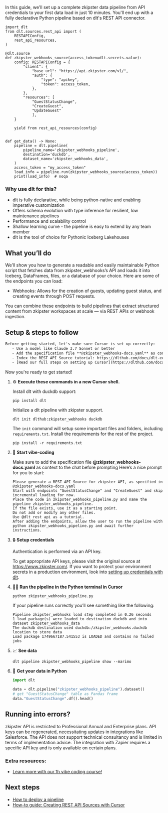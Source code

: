 In this guide, we'll set up a complete zkipster data pipeline from API credentials to your first data load in just 10 minutes. You'll end up with a fully declarative Python pipeline based on dlt's REST API connector.

```python-outcome
import dlt
from dlt.sources.rest_api import (
    RESTAPIConfig,
    rest_api_resources,
)

@dlt.source
def zkipster_webhooks_source(access_token=dlt.secrets.value):
    config: RESTAPIConfig = {
        "client": {
            "base_url": "https://api.zkipster.com/v1/",
            "auth": {
                "type": "apikey",
                "token": access_token,
            },
        },
        "resources": [
            "GuestStatusChange",
            "CreateGuest",
            "UpdateGuest"
            ],
    }

    yield from rest_api_resources(config)


def get_data() -> None:
    pipeline = dlt.pipeline(
        pipeline_name='zkipster_webhooks_pipeline',
        destination='duckdb',
        dataset_name='zkipster_webhooks_data', 
    )
    access_token = "my_access_token"
    load_info = pipeline.run(zkipster_webhooks_source(access_token))
    print(load_info)  # noqa
```

### Why use dlt for this?

- dlt is fully declarative, while being python-native and enabling imperative customization
- Offers schema evolution with type inference for resilient, low maintenance pipelines
- Performance and scalability control
- Shallow learning curve - the pipeline is easy to extend by any team member
- dlt is the tool of choice for Pythonic Iceberg Lakehouses

## What you’ll do

We’ll show you how to generate a readable and easily maintainable Python script that fetches data from zkipster_webhooks’s API and loads it into Iceberg, DataFrames, files, or a database of your choice. Here are some of the endpoints you can load:

- Webhooks: Allows for the creation of guests, updating guest status, and creating events through POST requests.

You can combine these endpoints to build pipelines that extract structured content from zkipster workspaces at scale — via REST APIs or webhook ingestion.

## Setup & steps to follow

```default
Before getting started, let's make sure Cursor is set up correctly:
   - Use a model like Claude 3.7 Sonnet or better
   - Add the specification file **@zkipster_webhooks-docs.yaml** as context
   - Index the REST API Source tutorial: https://dlthub.com/docs/dlt-ecosystem/verified-sources/rest_api/ and add it to context as **@dlt rest api**
   - [Read our full steps on setting up Cursor](https://dlthub.com/docs/dlt-ecosystem/llm-tooling/cursor-restapi#23-configuring-cursor-with-documentation)
```

Now you're ready to get started! 

1. ⚙️ **Execute these commands in a new Cursor shell.**
    
    Install dlt with duckdb support:
    ```shell
    pip install dlt
    ```

    Initialize a dlt pipeline with zkipster support.
    ```shell
    dlt init dlthub:zkipster_webhooks duckdb
    ```

    The `init` command will setup some important files and folders, including `requirements.txt`. Install the requirements for the rest of the project.
    ```shell
    pip install -r requirements.txt
    ```
    
2. 🤠 **Start vibe-coding**
    
    Make sure to add the specification file **@zkipster_webhooks-docs.yaml** as context to the chat before prompting
    Here’s a nice prompt for you to start: 
    
    ```prompt
    Please generate a REST API Source for zkipster API, as specified in @zkipster_webhooks-docs.yaml 
    Start with endpoints "GuestStatusChange" and "CreateGuest" and skip incremental loading for now. 
    Place the code in zkipster_webhooks_pipeline.py and name the pipeline zkipster_webhooks_pipeline. 
    If the file exists, use it as a starting point. 
    Do not add or modify any other files. 
    Use @dlt rest api as a tutorial. 
    After adding the endpoints, allow the user to run the pipeline with python zkipster_webhooks_pipeline.py and await further instructions.
    ```

    
3. 🔒 **Setup credentials** 
    
    Authentication is performed via an API key.
    
    To get appropriate API keys, please visit the original source at https://www.zkipster.com/.
    If you want to protect your environment secrets in a production environment, look into [setting up credentials with dlt](https://dlthub.com/docs/walkthroughs/add_credentials).
    
4. 🏃‍♀️ **Run the pipeline in the Python terminal in Cursor**
    
    ```shell
    python zkipster_webhooks_pipeline.py
    ```
    
    If your pipeline runs correctly you’ll see something like the following:
    
    ```shell
    Pipeline zkipster_webhooks load step completed in 0.26 seconds
    1 load package(s) were loaded to destination duckdb and into dataset zkipster_webhooks_data
    The duckdb destination used duckdb:/zkipster_webhooks.duckdb location to store data
    Load package 1749667187.541553 is LOADED and contains no failed jobs
    ```
    
5. 📈 **See data**
    
    ```shell
    dlt pipeline zkipster_webhooks_pipeline show --marimo
    ```
    
6. 🐍 **Get your data in Python**
    
    ```python
    import dlt

   data = dlt.pipeline("zkipster_webhooks_pipeline").dataset()
   # get "GuestStatusChange" table as Pandas frame
   data."GuestStatusChange".df().head()
    ```

## Running into errors?

zkipster API is restricted to Professional Annual and Enterprise plans. API keys can be regenerated, necessitating updates in integrations like Salesforce. The API does not support technical consultancy and is limited in terms of implementation advice. The integration with Zapier requires a specific API key and is only available on certain plans.

### Extra resources:

- [Learn more with our 1h vibe coding course!](https://www.youtube.com/watch?v=GGid70rnJuM)

## Next steps

- [How to deploy a pipeline](https://dlthub.com/docs/walkthroughs/deploy-a-pipeline)
- [How-to guide: Creating REST API Sources with Cursor](https://dlthub.com/docs/dlt-ecosystem/llm-tooling/cursor-restapi)